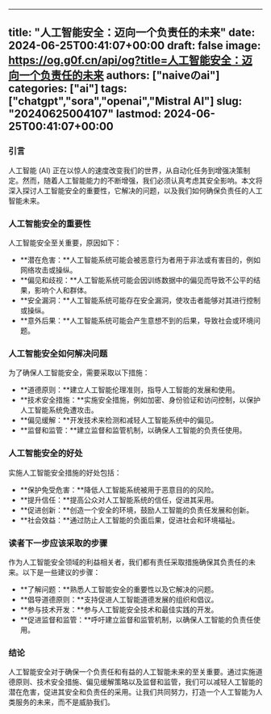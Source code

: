 
---
title: "人工智能安全：迈向一个负责任的未来"
date: 2024-06-25T00:41:07+00:00
draft: false
image: https://og.g0f.cn/api/og?title=人工智能安全：迈向一个负责任的未来
authors: ["naiveのai"]
categories: ["ai"]
tags: ["chatgpt","sora","openai","Mistral AI"]
slug: "20240625004107"
lastmod: 2024-06-25T00:41:07+00:00
---
### 引言

人工智能 (AI) 正在以惊人的速度改变我们的世界，从自动化任务到增强决策制定。然而，随着人工智能能力的不断增强，我们必须认真考虑其安全影响。本文将深入探讨人工智能安全的重要性，它解决的问题，以及我们如何确保负责任的人工智能未来。

### 人工智能安全的重要性

人工智能安全至关重要，原因如下：

* **潜在危害：**人工智能系统可能会被恶意行为者用于非法或有害目的，例如网络攻击或操纵。
* **偏见和歧视：**人工智能系统可能会因训练数据中的偏见而导致不公平的结果，影响个人和群体。
* **安全漏洞：**人工智能系统可能存在安全漏洞，使攻击者能够对其进行控制或操纵。
* **意外后果：**人工智能系统可能会产生意想不到的后果，导致社会或环境问题。

### 人工智能安全如何解决问题

为了确保人工智能安全，需要采取以下措施：

* **道德原则：**建立人工智能伦理准则，指导人工智能的发展和使用。
* **技术安全措施：**实施安全措施，例如加密、身份验证和访问控制，以保护人工智能系统免遭攻击。
* **偏见缓解：**开发技术来检测和减轻人工智能系统中的偏见。
* **监督和监管：**建立监督和监管机制，以确保人工智能的负责任使用。

### 人工智能安全的好处

实施人工智能安全措施的好处包括：

* **保护免受危害：**降低人工智能系统被用于恶意目的的风险。
* **提升信任：**提高公众对人工智能系统的信任，促进其采用。
* **促进创新：**创造一个安全的环境，鼓励人工智能的负责任发展和创新。
* **社会效益：**通过防止人工智能的负面后果，促进社会和环境福祉。

### 读者下一步应该采取的步骤

作为人工智能安全领域的利益相关者，我们都有责任采取措施确保其负责任的未来。以下是一些建议的步骤：

* **了解问题：**熟悉人工智能安全的重要性以及它解决的问题。
* **倡导道德原则：**支持促进人工智能道德发展的组织和倡议。
* **参与技术开发：**参与人工智能安全技术和最佳实践的开发。
* **促进监督和监管：**呼吁建立监督和监管机制，以确保人工智能的负责任使用。

### 结论

人工智能安全对于确保一个负责任和有益的人工智能未来的至关重要。通过实施道德原则、技术安全措施、偏见缓解策略以及监督和监管，我们可以减轻人工智能的潜在危害，促进其安全和负责任的采用。让我们共同努力，打造一个人工智能为人类服务的未来，而不是威胁我们。